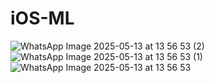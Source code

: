 # iOS-ML


![WhatsApp Image 2025-05-13 at 13 56 53 (2)](https://github.com/user-attachments/assets/023d9749-e1bb-4e46-8bf3-f2dc21578d17)
![WhatsApp Image 2025-05-13 at 13 56 53 (1)](https://github.com/user-attachments/assets/7fde4d9d-beaf-457d-beea-94f31370a88b)
![WhatsApp Image 2025-05-13 at 13 56 53](https://github.com/user-attachments/assets/d49d4986-fa39-44d4-b662-6934b5d26935)
